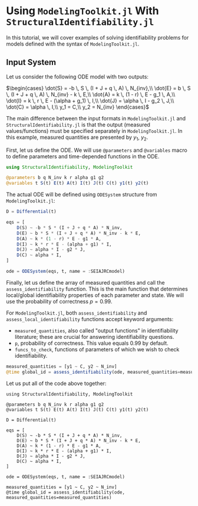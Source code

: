 # Using `ModelingToolkit.jl` With `StructuralIdentifiability.jl`

In this tutorial, we will cover examples of solving identifiability problems for models defined with the syntax of `ModelingToolkit.jl`.

## Input System

Let us consider the following ODE model with two outputs:

$\begin{cases}
    \dot{S} = -b \, S \, (I + J + q \, A) \, N_{inv},\\
    \dot{E} = b \, S \, (I + J + q \, A) \, N_{inv} - k \, E,\\
    \dot{A} = k \, (1 - r) \, E - g_1 \, A,\\
    \dot{I} = k \, r \, E - (\alpha + g_1) \, I,\\
    \dot{J} = \alpha \, I - g_2 \, J,\\
    \dot{C} = \alpha \, I,\\
    y_1 = C,\\
    y_2 = N_{inv}
\end{cases}$

The main difference between the input formats in `ModelingToolkit.jl` and `StructuralIdentifiability.jl` is that the output (measured values/functions) must be specified separately in `ModelingToolkit.jl`. In this example, measured quantities are presented by $y_1$, $y_2$.

First, let us define the ODE. We will use `@parameters` and `@variables` macro to define parameters and time-depended functions in the ODE.

```julia
using StructuralIdentifiability, ModelingToolkit

@parameters b q N_inv k r alpha g1 g2
@variables t S(t) E(t) A(t) I(t) J(t) C(t) y1(t) y2(t)
```

The actual ODE will be defined using `ODESystem` structure from `ModelingToolkit.jl`:

```julia
D = Differential(t)

eqs = [
    D(S) ~ -b * S * (I + J + q * A) * N_inv,
    D(E) ~ b * S * (I + J + q * A) * N_inv - k * E,
    D(A) ~ k * (1 - r) * E - g1 * A,
    D(I) ~ k * r * E - (alpha + g1) * I,
    D(J) ~ alpha * I - g2 * J,
    D(C) ~ alpha * I,
]

ode = ODESystem(eqs, t, name = :SEIAJRCmodel)
```

Finally, let us define the array of measured quantities and call the `assess_identifiability` function. This is the main function that determines local/global identifiability properties of each parameter and state. We will use the probability of correctness $p=0.99$.

For `ModelingToolkit.jl`, both `assess_identifiability` and `assess_local_identifiability` functions accept keyword arguments: 

* `measured_quantities`, also called "output functions" in identifiability literature; these are crucial for answering identifiability questions.
* `p`, probability of correctness. This value equals 0.99 by default.
* `funcs_to_check`, functions of parameters of which we wish to check identifiability.

```julia
measured_quantities = [y1 ~ C, y2 ~ N_inv]
@time global_id = assess_identifiability(ode, measured_quantities=measured_quantities)
```

Let us put all of the code above together:

```@repl
using StructuralIdentifiability, ModelingToolkit

@parameters b q N_inv k r alpha g1 g2
@variables t S(t) E(t) A(t) I(t) J(t) C(t) y1(t) y2(t)

D = Differential(t)

eqs = [
    D(S) ~ -b * S * (I + J + q * A) * N_inv,
    D(E) ~ b * S * (I + J + q * A) * N_inv - k * E,
    D(A) ~ k * (1 - r) * E - g1 * A,
    D(I) ~ k * r * E - (alpha + g1) * I,
    D(J) ~ alpha * I - g2 * J,
    D(C) ~ alpha * I,
]

ode = ODESystem(eqs, t, name = :SEIAJRCmodel)

measured_quantities = [y1 ~ C, y2 ~ N_inv]
@time global_id = assess_identifiability(ode, measured_quantities=measured_quantities)
```


[^1]:
    > K. Roosa and G. Chowell. [*Assessing parameter identifiability in compartmental dynamic models using a computational approach: application to infectious disease transmission models*](https://doi.org/10.1186/s12976-018-0097-6), Theor Biol Med Model 16, 1 (2019)